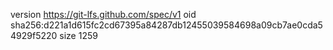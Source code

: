 version https://git-lfs.github.com/spec/v1
oid sha256:d221a1d615fc2cd67395a84287db12455039584698a09cb7ae0cda54929f5220
size 1259
